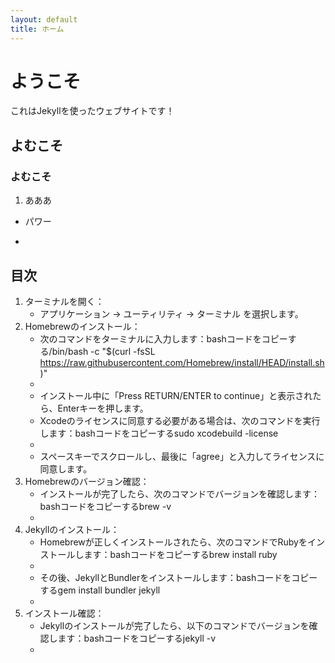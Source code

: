 ```yaml
---
layout: default
title: ホーム
---
```


# ようこそ
これはJekyllを使ったウェブサイトです！

## よむこそ
### よむこそ

1. あああ

- パワー

- 

## 目次

1. ターミナルを開く：
    * アプリケーション → ユーティリティ → ターミナル を選択します。
2. Homebrewのインストール：
    * 次のコマンドをターミナルに入力します：bashコードをコピーする/bin/bash -c "$(curl -fsSL https://raw.githubusercontent.com/Homebrew/install/HEAD/install.sh)"
    * 
    * インストール中に「Press RETURN/ENTER to continue」と表示されたら、Enterキーを押します。
    * Xcodeのライセンスに同意する必要がある場合は、次のコマンドを実行します：bashコードをコピーするsudo xcodebuild -license
    * 
    * スペースキーでスクロールし、最後に「agree」と入力してライセンスに同意します。
3. Homebrewのバージョン確認：
    * インストールが完了したら、次のコマンドでバージョンを確認します：bashコードをコピーするbrew -v
    * 
4. Jekyllのインストール：
    * Homebrewが正しくインストールされたら、次のコマンドでRubyをインストールします：bashコードをコピーするbrew install ruby
    * 
    * その後、JekyllとBundlerをインストールします：bashコードをコピーするgem install bundler jekyll
    * 
5. インストール確認：
    * Jekyllのインストールが完了したら、以下のコマンドでバージョンを確認します：bashコードをコピーするjekyll -v
    * 
